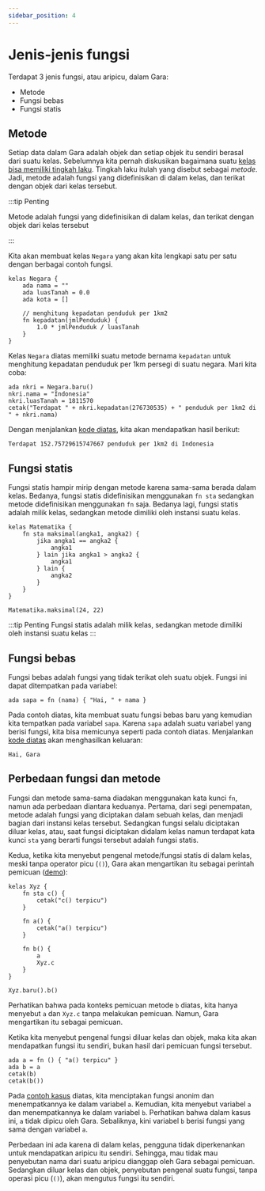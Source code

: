 ```yaml
---
sidebar_position: 4
---
```


# Jenis-jenis fungsi

Terdapat 3 jenis fungsi, atau aripicu, dalam Gara:

- Metode
- Fungsi bebas
- Fungsi statis

## Metode

Setiap data dalam Gara adalah objek dan setiap objek itu sendiri berasal dari suatu kelas. Sebelumnya kita pernah diskusikan bagaimana suatu [kelas bisa memiliki tingkah laku](/docs/kelas/membuat-kelasmu-sendiri#tingkah-laku-kelas). Tingkah laku itulah yang disebut sebagai _metode_. Jadi, metode adalah fungsi yang didefinisikan di dalam kelas, dan terikat dengan objek dari kelas tersebut.

:::tip Penting

Metode adalah fungsi yang didefinisikan di dalam kelas, dan terikat dengan objek dari kelas tersebut

:::

Kita akan membuat kelas `Negara` yang akan kita lengkapi satu per satu dengan berbagai contoh fungsi.

```gara
kelas Negara {
    ada nama = ""
    ada luasTanah = 0.0
    ada kota = []

    // menghitung kepadatan penduduk per 1km2
    fn kepadatan(jmlPenduduk) {
        1.0 * jmlPenduduk / luasTanah
    }
}
```

Kelas `Negara` diatas memiliki suatu metode bernama `kepadatan` untuk menghitung kepadatan penduduk per 1km persegi di suatu negara. Mari kita coba:

```gara
ada nkri = Negara.baru()
nkri.nama = "Indonesia"
nkri.luasTanah = 1811570
cetak("Terdapat " + nkri.kepadatan(276730535) + " penduduk per 1km2 di " + nkri.nama)
```

Dengan menjalankan [kode diatas](http://tadika.kodegara.org/negara-kepadatan-1), kita akan mendapatkan hasil berikut:

```
Terdapat 152.75729615747667 penduduk per 1km2 di Indonesia
```

## Fungsi statis

Fungsi statis hampir mirip dengan metode karena sama-sama berada dalam kelas. Bedanya, fungsi statis didefinisikan menggunakan `fn sta` sedangkan metode didefinisikan menggunakan `fn` saja. Bedanya lagi, fungsi statis adalah milik kelas, sedangkan metode dimiliki oleh instansi suatu kelas.

```gara
kelas Matematika {
    fn sta maksimal(angka1, angka2) {
        jika angka1 == angka2 {
            angka1
        } lain jika angka1 > angka2 {
            angka1
        } lain {
            angka2
        }
    }
}

Matematika.maksimal(24, 22)
```

:::tip Penting
Fungsi statis adalah milik kelas, sedangkan metode dimiliki oleh instansi suatu kelas
:::

## Fungsi bebas

Fungsi bebas adalah fungsi yang tidak terikat oleh suatu objek. Fungsi ini dapat ditempatkan pada variabel:

```gara
ada sapa = fn (nama) { "Hai, " + nama }
```



Pada contoh diatas, kita membuat suatu fungsi bebas baru yang kemudian kita tempatkan pada variabel `sapa`. Karena `sapa` adalah suatu variabel yang berisi fungsi, kita bisa memicunya seperti pada contoh diatas. Menjalankan [kode diatas](https://tadika.kodegara.org/sapa-fungsi-bebas) akan menghasilkan keluaran:

```
Hai, Gara
```

## Perbedaan fungsi dan metode

Fungsi dan metode sama-sama diadakan menggunakan kata kunci `fn`, namun ada perbedaan diantara keduanya. Pertama, dari segi penempatan, metode adalah fungsi yang diciptakan dalam sebuah kelas, dan menjadi bagian dari instansi kelas tersebut. Sedangkan fungsi selalu diciptakan diluar kelas, atau, saat fungsi diciptakan didalam kelas namun terdapat kata kunci `sta` yang berarti fungsi tersebut adalah fungsi statis.

Kedua, ketika kita menyebut pengenal metode/fungsi statis di dalam kelas, meski tanpa operator picu (`()`), Gara akan mengartikan itu sebagai perintah pemicuan ([demo](https://tadika.kodegara.org/kelas-metode-picu-tanpa-operasi-picu)):

```gara
kelas Xyz {
    fn sta c() {
        cetak("c() terpicu")
    }

    fn a() {
        cetak("a() terpicu")
    }

    fn b() {
        a
        Xyz.c
    }
}

Xyz.baru().b()
```

Perhatikan bahwa pada konteks pemicuan metode `b` diatas, kita hanya menyebut `a` dan `Xyz.c` tanpa melakukan pemicuan. Namun, Gara mengartikan itu sebagai pemicuan.

Ketika kita menyebut pengenal fungsi diluar kelas dan objek, maka kita akan mendapatkan fungsi itu sendiri, bukan hasil dari pemicuan fungsi tersebut.

```gara
ada a = fn () { "a() terpicu" }
ada b = a
cetak(b)
cetak(b())
```

Pada [contoh kasus](https://tadika.kodegara.org/fungsi-penempatan-pemicuan) diatas, kita menciptakan fungsi anonim dan menempatkannya ke dalam variabel `a`. Kemudian, kita menyebut variabel `a` dan menempatkannya ke dalam variabel `b`. Perhatikan bahwa dalam kasus ini, `a` tidak dipicu oleh Gara. Sebaliknya, kini variabel `b` berisi fungsi yang sama dengan variabel `a`.

Perbedaan ini ada karena di dalam kelas, pengguna tidak diperkenankan untuk mendapatkan aripicu itu sendiri. Sehingga, mau tidak mau penyebutan nama dari suatu aripicu dianggap oleh Gara sebagai pemicuan. Sedangkan diluar kelas dan objek, penyebutan pengenal suatu fungsi, tanpa operasi picu (`()`), akan mengutus fungsi itu sendiri.
